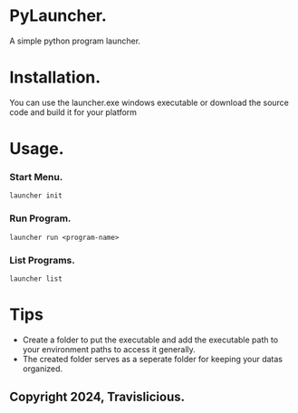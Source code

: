 # PyLauncher.

A simple python program launcher.

# Installation.

You can use the launcher.exe windows executable or download the source code and build it for your platform

# Usage.

### Start Menu.
`launcher init`
### Run Program.
`launcher run <program-name>`
### List Programs.
`launcher list`

# Tips

- Create a folder to put the executable and add the executable path to your environment paths to access it generally.
- The created folder serves as a seperate folder for keeping your datas organized.

## Copyright 2024, Travislicious.
